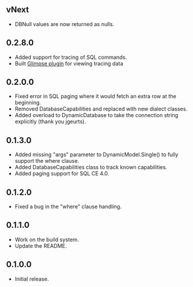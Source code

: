vNext
-----
* DBNull values are now returned as nulls.

0.2.8.0
-------
* Added support for tracing of SQL commands.
* Built [Glimpse plugin][Passive.Glimpse] for viewing tracing data

0.2.0.0
--------
* Fixed error in SQL paging where it would fetch an extra row at the beginning.
* Removed DatabaseCapabilities and replaced with new dialect classes.
* Added overload to DynamicDatabase to take the connection string explicitly (thank you jgeurts).

0.1.3.0
-------
* Added missing "args" parameter to DynamicModel.Single() to fully support the where clause.
* Added DatabaseCapabilities class to track known capabilities.
* Added paging support for SQL CE 4.0.

0.1.2.0
-------
* Fixed a bug in the "where" clause handling.

0.1.1.0
-------
* Work on the build system.
* Update the README.

0.1.0.0
-------
* Initial release.

[Passive.Glimpse]: https://github.com/Talljoe/Passive.Glimpse "Passive.Glimpse project"